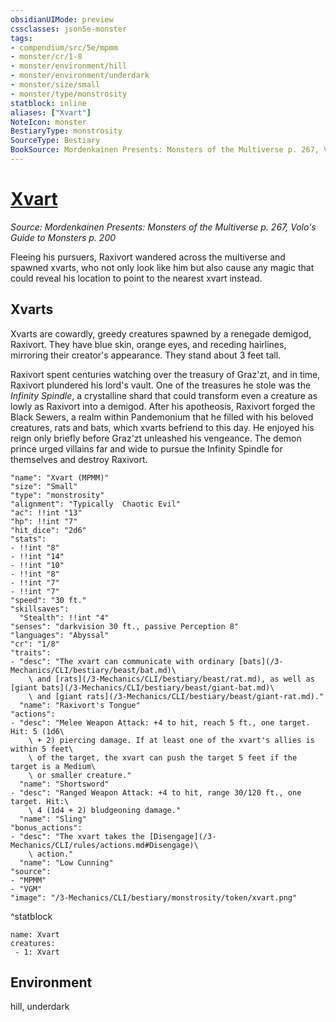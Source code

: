 ```yaml
---
obsidianUIMode: preview
cssclasses: json5e-monster
tags:
- compendium/src/5e/mpmm
- monster/cr/1-8
- monster/environment/hill
- monster/environment/underdark
- monster/size/small
- monster/type/monstrosity
statblock: inline
aliases: ["Xvart"]
NoteIcon: monster
BestiaryType: monstrosity
SourceType: Bestiary
BookSource: Mordenkainen Presents: Monsters of the Multiverse p. 267, Volo's Guide to Monsters p. 200
---
```

# [Xvart](3-Mechanics\CLI\bestiary\monstrosity/xvart-mpmm.md)
*Source: Mordenkainen Presents: Monsters of the Multiverse p. 267, Volo's Guide to Monsters p. 200*  

Fleeing his pursuers, Raxivort wandered across the multiverse and spawned xvarts, who not only look like him but also cause any magic that could reveal his location to point to the nearest xvart instead.

## Xvarts

Xvarts are cowardly, greedy creatures spawned by a renegade demigod, Raxivort. They have blue skin, orange eyes, and receding hairlines, mirroring their creator's appearance. They stand about 3 feet tall.

Raxivort spent centuries watching over the treasury of Graz'zt, and in time, Raxivort plundered his lord's vault. One of the treasures he stole was the *Infinity Spindle*, a crystalline shard that could transform even a creature as lowly as Raxivort into a demigod. After his apotheosis, Raxivort forged the Black Sewers, a realm within Pandemonium that he filled with his beloved creatures, rats and bats, which xvarts befriend to this day. He enjoyed his reign only briefly before Graz'zt unleashed his vengeance. The demon prince urged villains far and wide to pursue the Infinity Spindle for themselves and destroy Raxivort.

```statblock
"name": "Xvart (MPMM)"
"size": "Small"
"type": "monstrosity"
"alignment": "Typically  Chaotic Evil"
"ac": !!int "13"
"hp": !!int "7"
"hit_dice": "2d6"
"stats":
- !!int "8"
- !!int "14"
- !!int "10"
- !!int "8"
- !!int "7"
- !!int "7"
"speed": "30 ft."
"skillsaves":
  "Stealth": !!int "4"
"senses": "darkvision 30 ft., passive Perception 8"
"languages": "Abyssal"
"cr": "1/8"
"traits":
- "desc": "The xvart can communicate with ordinary [bats](/3-Mechanics/CLI/bestiary/beast/bat.md)\
    \ and [rats](/3-Mechanics/CLI/bestiary/beast/rat.md), as well as [giant bats](/3-Mechanics/CLI/bestiary/beast/giant-bat.md)\
    \ and [giant rats](/3-Mechanics/CLI/bestiary/beast/giant-rat.md)."
  "name": "Raxivort's Tongue"
"actions":
- "desc": "Melee Weapon Attack: +4 to hit, reach 5 ft., one target. Hit: 5 (1d6\
    \ + 2) piercing damage. If at least one of the xvart's allies is within 5 feet\
    \ of the target, the xvart can push the target 5 feet if the target is a Medium\
    \ or smaller creature."
  "name": "Shortsword"
- "desc": "Ranged Weapon Attack: +4 to hit, range 30/120 ft., one target. Hit:\
    \ 4 (1d4 + 2) bludgeoning damage."
  "name": "Sling"
"bonus_actions":
- "desc": "The xvart takes the [Disengage](/3-Mechanics/CLI/rules/actions.md#Disengage)\
    \ action."
  "name": "Low Cunning"
"source":
- "MPMM"
- "VGM"
"image": "/3-Mechanics/CLI/bestiary/monstrosity/token/xvart.png"
```
^statblock

```encounter-table
name: Xvart
creatures:
 - 1: Xvart
```

## Environment

hill, underdark